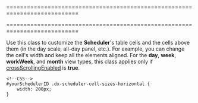 ===========================================================================
<!--handmade--><!--/handmade-->
===========================================================================

<!--shortDescription-->
Use this class to customize the **Scheduler**'s table cells and the cells above them (in the day scale, all-day panel, etc.). For example, you can change the cell's width and keep all the elements aligned. For the **day**, **week**, **workWeek**, and **month** view types, this class applies only if [crossScrollingEnabled](/Documentation/ApiReference/UI_Widgets/dxScheduler/Configuration/#crossScrollingEnabled) is **true**.
<!--/shortDescription-->

<!--fullDescription-->

    <!--CSS-->
    #yourSchedulerID .dx-scheduler-cell-sizes-horizontal {
        width: 200px;
    }

<!--/fullDescription-->
